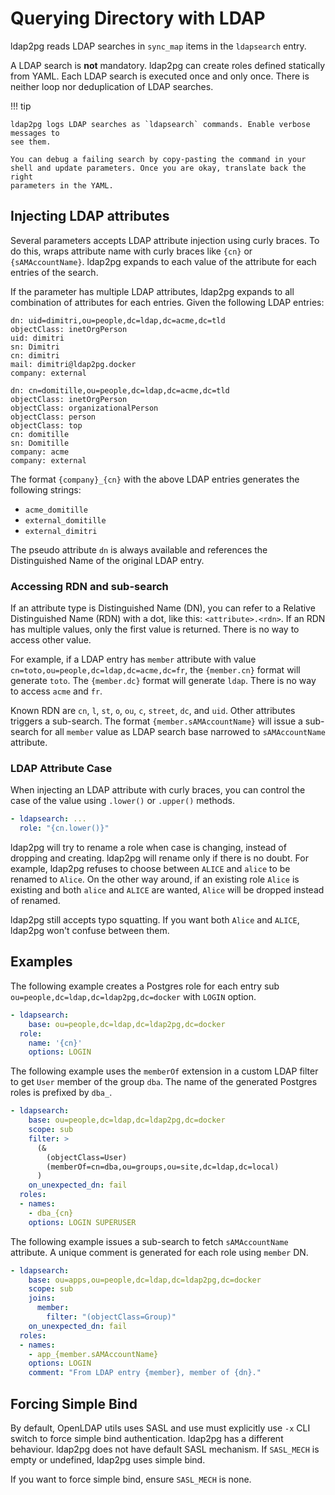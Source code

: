 <h1>Querying Directory with LDAP</h1>

ldap2pg reads LDAP searches in `sync_map` items in the `ldapsearch` entry.

A LDAP search is **not** mandatory. ldap2pg can create roles defined statically
from YAML. Each LDAP search is executed once and only once. There is neither
loop nor deduplication of LDAP searches.

!!! tip

    ldap2pg logs LDAP searches as `ldapsearch` commands. Enable verbose messages to
    see them.

    You can debug a failing search by copy-pasting the command in your
    shell and update parameters. Once you are okay, translate back the right
    parameters in the YAML.


## Injecting LDAP attributes

Several parameters accepts LDAP attribute injection using curly braces. To do
this, wraps attribute name with curly braces like `{cn}` or `{sAMAccountName}`.
ldap2pg expands to each value of the attribute for each entries of the search.

If the parameter has multiple LDAP attributes, ldap2pg expands to all
combination of attributes for each entries. Given the following LDAP entries:

``` ldif
dn: uid=dimitri,ou=people,dc=ldap,dc=acme,dc=tld
objectClass: inetOrgPerson
uid: dimitri
sn: Dimitri
cn: dimitri
mail: dimitri@ldap2pg.docker
company: external

dn: cn=domitille,ou=people,dc=ldap,dc=acme,dc=tld
objectClass: inetOrgPerson
objectClass: organizationalPerson
objectClass: person
objectClass: top
cn: domitille
sn: Domitille
company: acme
company: external
```

The format `{company}_{cn}` with the above LDAP entries generates the following
strings:

- `acme_domitille`
- `external_domitille`
- `external_dimitri`

The pseudo attribute `dn` is always available and references the Distinguished
Name of the original LDAP entry.


### Accessing RDN and sub-search

If an attribute type is Distinguished Name (DN), you can refer to a Relative
Distinguished Name (RDN) with a dot, like this: `<attribute>.<rdn>`. If an RDN
has multiple values, only the first value is returned. There is no way to
access other value.

For example, if a LDAP entry has `member` attribute with value
`cn=toto,ou=people,dc=ldap,dc=acme,dc=fr`, the `{member.cn}` format will
generate `toto`. The `{member.dc}` format will generate `ldap`. There is no way
to access `acme` and `fr`.

Known RDN are `cn`, `l`, `st`, `o`, `ou`, `c`, `street`, `dc`, and `uid`. Other
attributes triggers a sub-search. The format `{member.sAMAccountName}` will
issue a sub-search for all `member` value as LDAP search base narrowed to
`sAMAccountName` attribute.


### LDAP Attribute Case

When injecting an LDAP attribute with curly braces, you can control the case of
the value using `.lower()` or `.upper()` methods.

``` yaml
- ldapsearch: ...
  role: "{cn.lower()}"
```

ldap2pg will try to rename a role when case is changing, instead of dropping
and creating. ldap2pg will rename only if there is no doubt. For example,
ldap2pg refuses to choose between `ALICE` and `alice` to be renamed to `Alice`.
On the other way around, if an existing role `Alice` is existing and both
`alice` and `ALICE` are wanted, `Alice` will be dropped instead of renamed.

ldap2pg still accepts typo squatting. If you want both `Alice` and `ALICE`,
ldap2pg won't confuse between them.


## Examples

The following example creates a Postgres role for each entry sub
`ou=people,dc=ldap,dc=ldap2pg,dc=docker` with `LOGIN` option.

``` yaml
- ldapsearch:
    base: ou=people,dc=ldap,dc=ldap2pg,dc=docker
  role:
    name: '{cn}'
    options: LOGIN
```

The following example uses the `memberOf` extension in a custom LDAP filter to
get `User` member of the group `dba`. The name of the generated Postgres roles
is prefixed by `dba_`.

``` yaml
- ldapsearch:
    base: ou=people,dc=ldap,dc=ldap2pg,dc=docker
    scope: sub
    filter: >
      (&
        (objectClass=User)
        (memberOf=cn=dba,ou=groups,ou=site,dc=ldap,dc=local)
      )
    on_unexpected_dn: fail
  roles:
  - names:
    - dba_{cn}
    options: LOGIN SUPERUSER
```

The following example issues a sub-search to fetch `sAMAccountName` attribute.
A unique comment is generated for each role using `member` DN.

``` yaml
- ldapsearch:
    base: ou=apps,ou=people,dc=ldap,dc=ldap2pg,dc=docker
    scope: sub
    joins:
      member:
        filter: "(objectClass=Group)"
    on_unexpected_dn: fail
  roles:
  - names:
    - app_{member.sAMAccountName}
    options: LOGIN
    comment: "From LDAP entry {member}, member of {dn}."
```


## Forcing Simple Bind

By default, OpenLDAP utils uses SASL and use must explicitly use `-x` CLI
switch to force simple bind authentication. ldap2pg has a different behaviour.
ldap2pg does not have default SASL mechanism. If `SASL_MECH` is empty or
undefined, ldap2pg uses simple bind.

If you want to force simple bind, ensure `SASL_MECH` is none.
